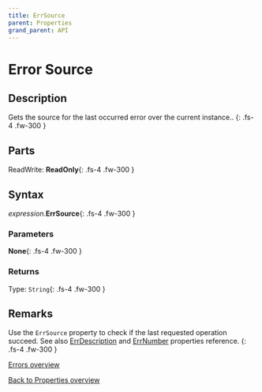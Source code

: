 ```yaml
---
title: ErrSource
parent: Properties
grand_parent: API
---
```


# Error Source

## Description
Gets the source for the last occurred error over the current instance..
{: .fs-4 .fw-300 }

## Parts
ReadWrite: **ReadOnly**{: .fs-4 .fw-300 }

## Syntax
*expression*.**ErrSource**{: .fs-4 .fw-300 }

### Parameters

**None**{: .fs-4 .fw-300 }

### Returns

Type: `String`{: .fs-4 .fw-300 }

## Remarks
Use the `ErrSource` property to check if the last requested operation succeed.
See also [ErrDescription](https://ws-garcia.github.io/VBA-CSV-interface/api/properties/errors/errdescription.html) and [ErrNumber](https://ws-garcia.github.io/VBA-CSV-interface/api/properties/errors/errnumber.html) properties reference.
{: .fs-4 .fw-300 }

[Errors overview](https://ws-garcia.github.io/VBA-CSV-interface/api/properties/errors/)

[Back to Properties overview](https://ws-garcia.github.io/VBA-CSV-interface/api/properties/)